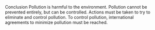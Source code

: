 Conclusion
Pollution is harmful to the environment. Pollution cannot be prevented entirely, but can be controlled. Actions must be taken to try to eliminate and control pollution. To control pollution, international agreements to minimize pollution must be reached. 
